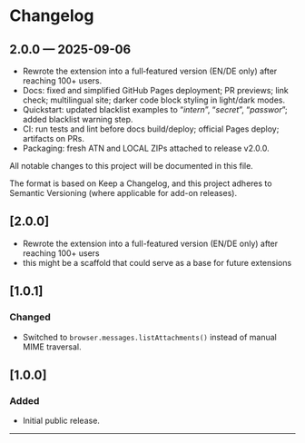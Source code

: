 # Changelog

## 2.0.0 — 2025-09-06

- Rewrote the extension into a full‑featured version (EN/DE only) after reaching 100+ users.
- Docs: fixed and simplified GitHub Pages deployment; PR previews; link check; multilingual site; darker code block styling in light/dark modes.
- Quickstart: updated blacklist examples to “_intern_”, “_secret_”, “_passwor_”; added blacklist warning step.
- CI: run tests and lint before docs build/deploy; official Pages deploy; artifacts on PRs.
- Packaging: fresh ATN and LOCAL ZIPs attached to release v2.0.0.

All notable changes to this project will be documented in this file.

The format is based on Keep a Changelog, and this project adheres to
Semantic Versioning (where applicable for add-on releases).

## [2.0.0]

- Rewrote the extension into a full-featured version (EN/DE only) after reaching 100+ users
- this might be a scaffold that could serve as a base for future extensions

## [1.0.1]

### Changed

- Switched to `browser.messages.listAttachments()` instead of manual MIME traversal.

## [1.0.0]

### Added

- Initial public release.

---
